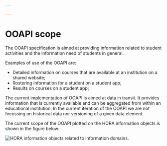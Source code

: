 ```yaml
---

---
```

# OOAPI scope

The OOAPI specification is aimed at providing information related to student activities and the information need of students in general.

Examples of use of the OOAPI are:

* Detailed information on courses that are available at an institution on a shared website;
* Rostering information for a student on a student app;
* Results on courses on a student app;

The current implementation of OOAPI is aimed at data in transit. It provides information that is currently available and can be aggregated from within an educational institution. In the current iteration of the OOAPI we are not focussing on historical data nor versioning of a given data element.

The current scope of the OOAPI plotted on the HORA information objects is shown in the figure below:

![HORA information objects related to information domains.](https://github.com/open-education-api/specification/wiki/OOAPIv40_HORA_mapping.png)